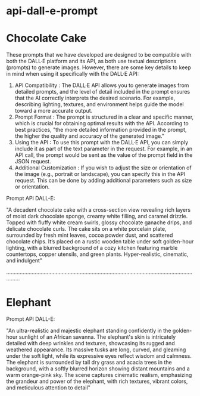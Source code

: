 # api-dall-e-prompt
# Chocolate Cake
These prompts that we have developed are designed to be compatible with both the DALL·E platform and its API, as both use textual descriptions (prompts) to generate images. However, there are some key details to keep in mind when using it specifically with the DALL·E API:

1. API Compatibility : The DALL·E API allows you to generate images from detailed prompts, and the level of detail included in the prompt ensures that the AI correctly interprets the desired scenario. For example, describing lighting, textures, and environment helps guide the model toward a more accurate output.
2. Prompt Format : The prompt is structured in a clear and specific manner, which is crucial for obtaining optimal results with the API. According to best practices, "the more detailed information provided in the prompt, the higher the quality and accuracy of the generated image."
3. Using the API : To use this prompt with the DALL·E API, you can simply include it as part of the text parameter in the request. For example, in an API call, the prompt would be sent as the value of the prompt field in the JSON request.
4. Additional Customization : If you wish to adjust the size or orientation of the image (e.g., portrait or landscape), you can specify this in the API request. This can be done by adding additional parameters such as size or orientation.


Prompt API DALL-E:

"A decadent chocolate cake with a cross-section view revealing rich layers of moist dark chocolate sponge, creamy white filling, and caramel drizzle. Topped with fluffy white cream swirls, glossy chocolate ganache drips, and delicate chocolate curls. The cake sits on a white porcelain plate, surrounded by fresh mint leaves, cocoa powder dust, and scattered chocolate chips. It’s placed on a rustic wooden table under soft golden-hour lighting, with a blurred background of a cozy kitchen featuring marble countertops, copper utensils, and green plants. Hyper-realistic, cinematic, and indulgent"


.....................................................................................................................................

# Elephant
Prompt API DALL-E:

"An ultra-realistic and majestic elephant standing confidently in the golden-hour sunlight of an African savanna. The elephant's skin is intricately detailed with deep wrinkles and textures, showcasing its rugged and weathered appearance. Its massive tusks are long, curved, and gleaming under the soft light, while its expressive eyes reflect wisdom and calmness. The elephant is surrounded by tall dry grass and acacia trees in the background, with a softly blurred horizon showing distant mountains and a warm orange-pink sky. The scene captures cinematic realism, emphasizing the grandeur and power of the elephant, with rich textures, vibrant colors, and meticulous attention to detail"

